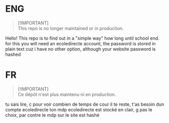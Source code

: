 # ENG

> [!IMPORTANT]\
> This repo is no longer maintained or in production.

Hello! This repo is to find out in a "simple way" how long until school end.
for this you will need an ecoledirecte account, the password is stored in plain text cuz i have no other option, although your website password is hashed

# FR

> [!IMPORTANT]\
> Ce dépôt n'est plus maintenu ni en production.

tu sais lire, c pour voir combien de temps de cour il te reste, t'as besoin dun compte ecoledirecte 
ton mdp ecoledirecte est stocké en clair, g pas le choix, par contre le mdp sur le site est hashé
